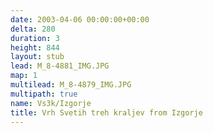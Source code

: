 ```yaml
---
date: 2003-04-06 00:00:00+00:00
delta: 280
duration: 3
height: 844
layout: stub
lead: M_8-4881_IMG.JPG
map: 1
multilead: M_8-4879_IMG.JPG
multipath: true
name: Vs3k/Izgorje
title: Vrh Svetih treh kraljev from Izgorje
---
```

